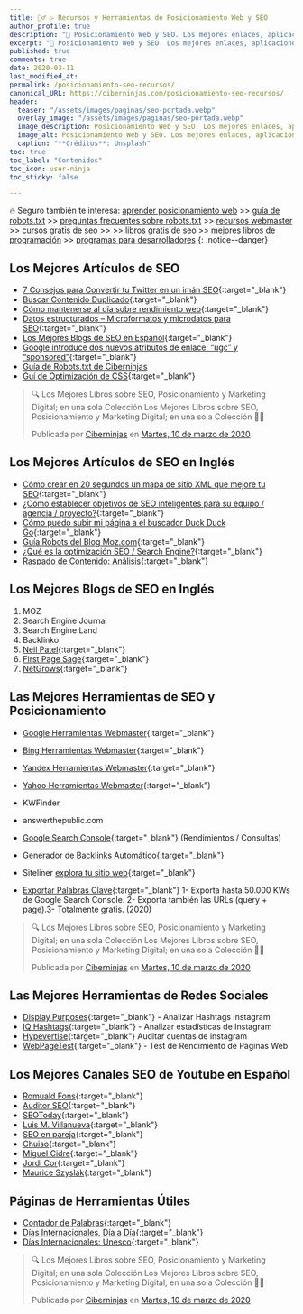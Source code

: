 ```yaml
---
title: 🕵️‍♂️ ▷ Recursos y Herramientas de Posicionamiento Web y SEO 
author_profile: true
description: "📌 Posicionamiento Web y SEO. Los mejores enlaces, aplicaciones y herramientas que existen."
excerpt: "📌 Posicionamiento Web y SEO. Los mejores enlaces, aplicaciones y herramientas que existen."
published: true
comments: true
date: 2020-03-11
last_modified_at: 
permalink: /posicionamiento-seo-recursos/
canonical_URL: https://ciberninjas.com/posicionamiento-seo-recursos/
header:
  teaser: "/assets/images/paginas/seo-portada.webp"
  overlay_image: "/assets/images/paginas/seo-portada.webp"
  image_description: Posicionamiento Web y SEO. Los mejores enlaces, aplicaciones y herramientas que existen.
  image_alt: Posicionamiento Web y SEO. Los mejores enlaces, aplicaciones y herramientas que existen.
  caption: "**Créditos**: Unsplash"
toc: true
toc_label: "Contenidos"
toc_icon: user-ninja
toc_sticky: false

---
```


🔥 Seguro también te interesa: [aprender posicionamiento web](/posicionamiento-web-seo/) >> [guía de robots.txt](/robots-txt/) >> [preguntas frecuentes sobre robots.txt](/robots-txt-preguntas-frecuentes/) >> [recursos webmaster](/recursos-herramientas-webmaster/) >> [cursos gratis de seo](/cursos-tecnologia/#seo-y-posicionamiento-) >> >> [libros gratis de seo](/biblioteca-de-programacion-y-tecnologia/#seo-y-posicionamiento-) >> [mejores libros de programación](/programar/) >> [programas para desarrolladores](/mejores-editores-texto/)
{: .notice--danger}

## Los Mejores Artículos de SEO

- [7 Consejos para Convertir tu Twitter en un imán SEO](http://www.ticweb.es/7-consejos-para-convertir-su-twitter-en-un-iman-seo){:target="_blank"}
- [Buscar Contenido Duplicado](https://blog.alexa.com/duplicate-content-checker){:target="_blank"}
- [Cómo mantenerse al día sobre rendimiento web](https://perf.reviews/blog/mantenerse-al-dia){:target="_blank"}
- [Datos estructurados – Microformatos y microdatos para SEO](https://www.initcoms.com/datos-estructurados-microformatos-microdatos-para-seo/#Microformatos_RDFa_microdatos_schemaorg8230Que_utilizar){:target="_blank"}
- [Los Mejores Blogs de SEO en Español](https://alexserrano.es/mejores-blogs-de-seo-en-espanol/){:target="_blank"}
- [Google introduce dos nuevos atributos de enlace: “ugc” y “sponsored”](https://useo.es/ugc-sponsored-nofollow){:target="_blank"}
- [Guía de Robots.txt de Ciberninjas](/robots-txt/)
- [Guí de Optimización de CSS](https://www.humanlevel.com/articulos/desarrollo-web/optimizacion-de-css.html){:target="_blank"}

<div class="fb-post" data-href="https://www.facebook.com/ciberninjas/posts/1336704793183039" data-width="850" data-show-text="true"><blockquote cite="https://developers.facebook.com/ciberninjas/posts/1336704793183039" class="fb-xfbml-parse-ignore"><p>🔍 Los Mejores Libros sobre SEO, Posicionamiento y Marketing Digital; en una sola Colección Los Mejores Libros sobre SEO, Posicionamiento y Marketing Digital; en una sola Colección 🕵️‍♂️</p>Publicada por <a href="https://www.facebook.com/ciberninjas/">Ciberninjas</a> en&nbsp;<a href="https://developers.facebook.com/ciberninjas/posts/1336704793183039">Martes, 10 de marzo de 2020</a></blockquote></div>

## Los Mejores Artículos de SEO en Inglés

- [Cómo crear en 20 segundos un mapa de sitio XML que mejore tu SEO](https://neilpatel.com/es/blog/mapa-de-sitio-xml/){:target="_blank"}
- [¿Cómo establecer objetivos de SEO inteligentes para su equipo / agencia / proyecto?](https://moz.com/blog/smart-seo-goals){:target="_blank"}
- [Cómo puedo subir mi página a el buscador Duck Duck Go](https://kutt.it/duckduckgo-subir-pagina){:target="_blank"}
- [Guía Robots del Blog Moz.com](https://moz.com/learn/seo/robotstxt){:target="_blank"}
- [¿Qué es la optimización SEO / Search Engine?](https://searchengineland.com/guide/what-is-seo){:target="_blank"}
- [Raspado de Contenido: Análisis](https://neilpatel.com/blog/content-scrapers){:target="_blank"}

## Los Mejores Blogs de SEO en Inglés

1. MOZ
2. Search Engine Journal
3. Search Engine Land
4. Backlinko
5. [Neil Patel](https://neilpatel.com/es/blog){:target="_blank"}
6. [First Page Sage](https://firstpagesage.com/seo-blog/){:target="_blank"}
7. [NetGrows](https://netgrows.com/){:target="_blank"}

## Las Mejores Herramientas de SEO y Posicionamiento

- [Google Herramientas Webmaster](https://kutt.it/webmaster-google "Herramientas de Webmaster Gratis ofrecidas por el buscador Google"){:target="_blank"}
- [Bing Herramientas Webmaster](https://kutt.it/webmaster-bing "Herramientas de Webmaster Gratis ofrecidas por el buscador Bing"){:target="_blank"}
- [Yandex Herramientas Webmaster](https://kutt.it/webmaster-yandex "Herramientas de Webmaster Gratis ofrecidas por el buscador Yandex"){:target="_blank"}
- [Yahoo Herramientas Webmaster](https://kutt.it/webmaster-yahoo "Herramientas de Webmaster Gratis ofrecidas por el buscador Yahoo"){:target="_blank"}
- KWFinder
- answerthepublic.com
- [Google Search Console](https://search.google.com/search-console/about){:target="_blank"} (Rendimientos / Consultas)
- [Generador de Backlinks Automático](https://netgrows.com/es/backlinks-automaticos){:target="_blank"}
- Siteliner [explora tu sitio web](http://www.siteliner.com){:target="_blank"}

- [Exportar Palabras Clave](https://www.mecagoenlos.com/tools/){:target="_blank"} 1- Exporta hasta 50.000 KWs de Google Search Console. 2- Exporta también las URLs (query + page).3- Totalmente gratis. (2020)

<div class="fb-post" data-href="https://www.facebook.com/ciberninjas/posts/1336704793183039" data-width="850" data-show-text="true"><blockquote cite="https://developers.facebook.com/ciberninjas/posts/1336704793183039" class="fb-xfbml-parse-ignore"><p>🔍 Los Mejores Libros sobre SEO, Posicionamiento y Marketing Digital; en una sola Colección Los Mejores Libros sobre SEO, Posicionamiento y Marketing Digital; en una sola Colección 🕵️‍♂️</p>Publicada por <a href="https://www.facebook.com/ciberninjas/">Ciberninjas</a> en&nbsp;<a href="https://developers.facebook.com/ciberninjas/posts/1336704793183039">Martes, 10 de marzo de 2020</a></blockquote></div>

## Las Mejores Herramientas de Redes Sociales

- [Display Purposes](https://displaypurposes.com/){:target="_blank"} - Analizar Hashtags Instagram
- [IQ Hashtags](https://iqhashtags.com/){:target="_blank"} - Analizar estadísticas de Instagram
- [Hypevertise](/hypevertise-auditaria-de-cuentas-de-instagram/ "Auditar Cuentas de Instagram"){:target="_blank"} Auditar cuentas de instagram
- [WebPageTest](https://webpagetest.org/){:target="_blank"} - Test de Rendimiento de Páginas Web

## Los Mejores Canales SEO de Youtube en Español

- [Romuald Fons](https://www.youtube.com/channel/UCdZBLznygSwo7iHbydGtxaw/videos){:target="_blank"}
- [Auditor SEO](https://www.youtube.com/channel/UC5itNS76OaC7RSiPtJhFcww/videos){:target="_blank"}
- [SEOToday](https://www.youtube.com/channel/UCaEC693Oqchmd9QJ-_CSChw/videos){:target="_blank"}
- [Luis M. Villanueva](https://www.youtube.com/user/luismvillanuevag/videos){:target="_blank"}
- [SEO en pareja](https://www.youtube.com/channel/UCE_yPEQQJD-6YOJQ8IQpJLA/videos){:target="_blank"}
- [Chuiso](https://www.youtube.com/user/chuisochuisez/videos){:target="_blank"}
- [Miguel Cidre](https://www.youtube.com/user/cidrex/videos){:target="_blank"}
- [Jordi Cor](https://www.youtube.com/channel/UC5dEPIeQC29MZRAGcjy-aAQ/videos){:target="_blank"}
- [Maurice Szyslak](https://www.youtube.com/channel/UCBq3F30xCad0KvIK2HFV61Q/videos){:target="_blank"}

## Páginas de Herramientas Útiles

- [Contador de Palabras](https://www.palabrasque.com/contador-de-palabras){:target="_blank"}
- [Días Internacionales, Día a Día](https://www.diainternacionalde.com){:target="_blank"}
- [Días Internacionales: Unesco](http://www.unesco.org/new/es/unesco/events/prizes-and-celebrations/celebrations/international-days/){:target="_blank"}

<div class="fb-post" data-href="https://www.facebook.com/ciberninjas/posts/1336704793183039" data-width="850" data-show-text="true"><blockquote cite="https://developers.facebook.com/ciberninjas/posts/1336704793183039" class="fb-xfbml-parse-ignore"><p>🔍 Los Mejores Libros sobre SEO, Posicionamiento y Marketing Digital; en una sola Colección Los Mejores Libros sobre SEO, Posicionamiento y Marketing Digital; en una sola Colección 🕵️‍♂️</p>Publicada por <a href="https://www.facebook.com/ciberninjas/">Ciberninjas</a> en&nbsp;<a href="https://developers.facebook.com/ciberninjas/posts/1336704793183039">Martes, 10 de marzo de 2020</a></blockquote></div>
